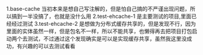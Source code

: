 1.base-cache       当初本来是想自己写注解的，但是怕自己搞的不严谨出现问题，所以搞到一半没搞了，也就是没什么用
2.test-ehcache-1   是主要测试的项目,里面已经经过测试
3.test-ehcache-2   是想做为分布式缓存共享的，但是发现不行，因为里面的实体虽然一样，但是包名不一样，所以不能共享，也懒得再去把项目打包启动两个去测试，不过通过这个发现确实是可以是实现缓存共享，虽然我这里没成功，有兴趣的可以去测试看看
